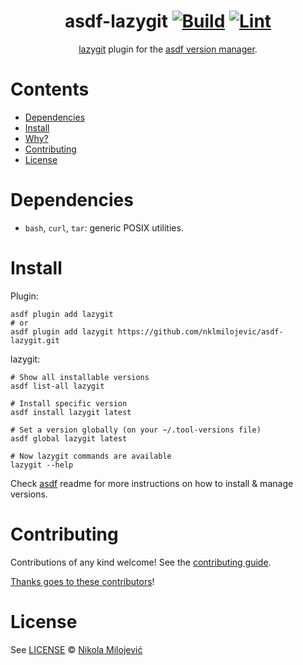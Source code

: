 <div align="center">

# asdf-lazygit [![Build](https://github.com/nklmilojevic/asdf-lazygit/actions/workflows/build.yml/badge.svg)](https://github.com/nklmilojevic/asdf-lazygit/actions/workflows/build.yml) [![Lint](https://github.com/nklmilojevic/asdf-lazygit/actions/workflows/lint.yml/badge.svg)](https://github.com/nklmilojevic/asdf-lazygit/actions/workflows/lint.yml)


[lazygit](https://github.com/jesseduffield/lazygit) plugin for the [asdf version manager](https://asdf-vm.com).

</div>

# Contents

- [Dependencies](#dependencies)
- [Install](#install)
- [Why?](#why)
- [Contributing](#contributing)
- [License](#license)

# Dependencies

- `bash`, `curl`, `tar`: generic POSIX utilities.

# Install

Plugin:

```shell
asdf plugin add lazygit
# or
asdf plugin add lazygit https://github.com/nklmilojevic/asdf-lazygit.git
```

lazygit:

```shell
# Show all installable versions
asdf list-all lazygit

# Install specific version
asdf install lazygit latest

# Set a version globally (on your ~/.tool-versions file)
asdf global lazygit latest

# Now lazygit commands are available
lazygit --help
```

Check [asdf](https://github.com/asdf-vm/asdf) readme for more instructions on how to
install & manage versions.

# Contributing

Contributions of any kind welcome! See the [contributing guide](contributing.md).

[Thanks goes to these contributors](https://github.com/nklmilojevic/asdf-lazygit/graphs/contributors)!

# License

See [LICENSE](LICENSE) © [Nikola Milojević](https://github.com/nklmilojevic/)
